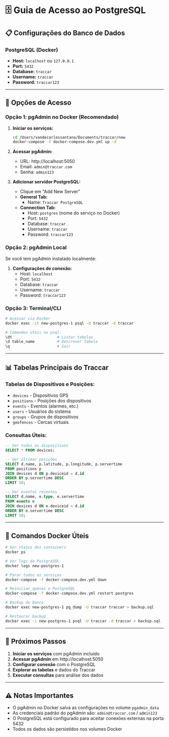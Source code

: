 # 🗄️ Guia de Acesso ao PostgreSQL

## 📋 **Configurações do Banco de Dados**

### **PostgreSQL (Docker)**
- **Host:** `localhost` ou `127.0.0.1`
- **Port:** `5432`
- **Database:** `traccar`
- **Username:** `traccar`
- **Password:** `traccar123`

---

## 🚀 **Opções de Acesso**

### **Opção 1: pgAdmin no Docker (Recomendado)**

1. **Iniciar os serviços:**
   ```bash
   cd /Users/vandecarlossantana/Documents/traccar/new
   docker-compose -f docker-compose.dev.yml up -d
   ```

2. **Acessar pgAdmin:**
   - URL: http://localhost:5050
   - Email: `admin@traccar.com`
   - Senha: `admin123`

3. **Adicionar servidor PostgreSQL:**
   - Clique em "Add New Server"
   - **General Tab:**
     - Name: `Traccar PostgreSQL`
   - **Connection Tab:**
     - Host: `postgres` (nome do serviço no Docker)
     - Port: `5432`
     - Database: `traccar`
     - Username: `traccar`
     - Password: `traccar123`

### **Opção 2: pgAdmin Local**

Se você tem pgAdmin instalado localmente:

1. **Configurações de conexão:**
   - Host: `localhost`
   - Port: `5432`
   - Database: `traccar`
   - Username: `traccar`
   - Password: `traccar123`

### **Opção 3: Terminal/CLI**

```bash
# Acessar via Docker
docker exec -it new-postgres-1 psql -U traccar -d traccar

# Comandos úteis no psql:
\dt                    # Listar tabelas
\d table_name          # Descrever tabela
\q                     # Sair
```

---

## 📊 **Tabelas Principais do Traccar**

### **Tabelas de Dispositivos e Posições:**
- `devices` - Dispositivos GPS
- `positions` - Posições dos dispositivos
- `events` - Eventos (alarmes, etc.)
- `users` - Usuários do sistema
- `groups` - Grupos de dispositivos
- `geofences` - Cercas virtuais

### **Consultas Úteis:**

```sql
-- Ver todos os dispositivos
SELECT * FROM devices;

-- Ver últimas posições
SELECT d.name, p.latitude, p.longitude, p.servertime 
FROM positions p 
JOIN devices d ON p.deviceid = d.id 
ORDER BY p.servertime DESC 
LIMIT 10;

-- Ver eventos recentes
SELECT d.name, e.type, e.servertime 
FROM events e 
JOIN devices d ON e.deviceid = d.id 
ORDER BY e.servertime DESC 
LIMIT 10;
```

---

## 🔧 **Comandos Docker Úteis**

```bash
# Ver status dos containers
docker ps

# Ver logs do PostgreSQL
docker logs new-postgres-1

# Parar todos os serviços
docker-compose -f docker-compose.dev.yml down

# Reiniciar apenas o PostgreSQL
docker-compose -f docker-compose.dev.yml restart postgres

# Backup do banco
docker exec new-postgres-1 pg_dump -U traccar traccar > backup.sql

# Restaurar backup
docker exec -i new-postgres-1 psql -U traccar -d traccar < backup.sql
```

---

## 🎯 **Próximos Passos**

1. **Iniciar os serviços** com pgAdmin incluído
2. **Acessar pgAdmin** em http://localhost:5050
3. **Configurar conexão** com o PostgreSQL
4. **Explorar as tabelas** e dados do Traccar
5. **Executar consultas** para análise dos dados

---

## ⚠️ **Notas Importantes**

- O pgAdmin no Docker salva as configurações no volume `pgadmin_data`
- As credenciais padrão do pgAdmin são: `admin@traccar.com` / `admin123`
- O PostgreSQL está configurado para aceitar conexões externas na porta 5432
- Todos os dados são persistidos nos volumes Docker
